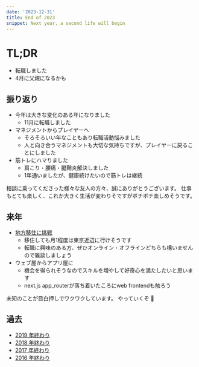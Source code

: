 ```yaml
---
date: '2023-12-31'
title: End of 2023
snippet: Next year, a second life will begin
---
```


# TL;DR

- 転職しました
- 4月に父親になるかも

## 振り返り

- 今年は大きな変化のある年になりました
  - 11月に転職しました
- マネジメントからプレイヤーへ
  - そろそろいい年なこともあり転職活動悩みました
  - 人と向き合うマネジメントも大切な気持ちですが、プレイヤーに戻ることにしました
- 筋トレにハマりました
  - 肩こり・腰痛・腱鞘炎解決しました
  - 1年通いましたが、健康続けたいので筋トレは継続

相談に乗ってくださった様々な友人の方々、誠にありがとうございます。
仕事もとても楽しく、これか大きく生活が変わりそですがボチボチ楽しめそうです。

## 来年

- [地方移住に挑戦](https://9renpoto.win/entry/2023/09/09/migration-plan)
  - 移住しても月1程度は東京近辺に行けそうです
  - 転職に興味のある方、ぜひオンライン・オフラインどちらも構いませんので雑談しましょう
- ウェブ屋からアプリ屋に
  - 機会を得られそうなのでスキルを増やして好奇心を満たしたいと思います
  - next.js app_routerが落ち着いたころにweb frontendも触ろう

未知のことが目白押しでワクワクしています。 やっていくぞ 💪

## 過去

- [2019 年終わり](https://9renpoto.win/2019/12/31/)
- [2018 年終わり](https://9renpoto.win/2018/12/31/2018-end/)
- [2017 年終わり](https://9renpoto.win/2017/12/31/2017-end/)
- [2016 年終わり](https://9renpoto.win/2017/01/01/2016/)
